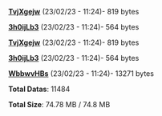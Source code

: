 [**TvjXgejw**](/data/TvjXgejw.txt) (23/02/23 - 11:24)- 819 bytes

[**3h0ijLb3**](/data/3h0ijLb3.txt) (23/02/23 - 11:24)- 564 bytes

[**TvjXgejw**](/data/TvjXgejw.txt) (23/02/23 - 11:24)- 819 bytes

[**3h0ijLb3**](/data/3h0ijLb3.txt) (23/02/23 - 11:24)- 564 bytes

[**WbbwvHBs**](/data/WbbwvHBs.txt) (23/02/23 - 11:24)- 13271 bytes

**Total Datas**: 11484

**Total Size**: 74.78 MB / 74.8 MB